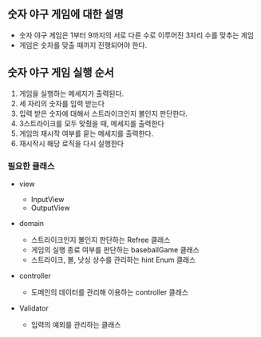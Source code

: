 ## 숫자 야구 게임에 대한 설명
- 숫자 야구 게임은 1부터 9까지의 서로 다른 수로 이루어진 3자리 수를 맞추는 게임  
- 게임은 숫자를 맞출 때까지 진행되어야 한다.

## 숫자 야구 게임 실행 순서
1. 게임을 실행하는 메세지가 출력된다.
2. 세 자리의 숫자를 입력 받는다
3. 입력 받은 숫자에 대해서 스트라이크인지 볼인지 판단한다.
4. 3스트라이크를 모두 맞췄을 때, 메세지를 출력한다
5. 게임의 재시작 여부를 묻는 메세지를 출력한다.
6. 재시작시 해당 로직을 다시 실행한다

### 필요한 클래스
- view    
  - InputView  
  - OutputView

- domain
  - 스트라이크인지 볼인지 판단하는 Refree 클래스
  - 게임의 실행 종료 여부를 판단하는 baseballGame 클래스
  - 스트라이크, 볼, 낫싱 상수를 관리하는 hint Enum 클래스

- controller 
  - 도메인의 데이터를 관리해 이용하는 controller 클래스

- Validator
  - 입력의 예외를 관리하는 클래스

